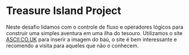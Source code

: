 # Treasure Island Project

Neste desafio lidamos com o controle de fluxo e operadores lógicos para construir uma simples aventura em uma ilha do tesouro.
Utilizamos o site [ASCII.CO.UK](https://ascii.co.uk/) para inserir a imagem do baú, o site é bem interessante e recomendo a visita para aqueles que não o conhecem.